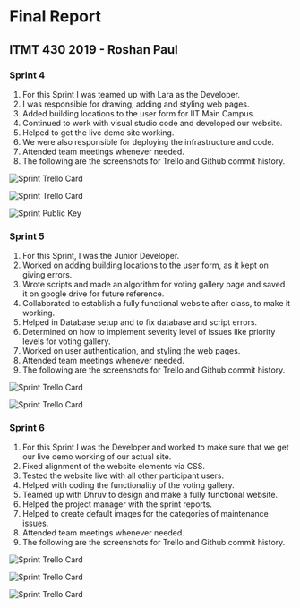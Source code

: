 # Final Report

## ITMT 430 2019 - Roshan Paul

### Sprint 4

1. For this Sprint I was teamed up with Lara as the Developer.
1. I was responsible for drawing, adding and styling web pages.
1. Added building locations to the user form for IIT Main Campus.
1. Continued to work with visual studio code and developed our website.
1. Helped to get the live demo site working.
1. We were also responsible for deploying the infrastructure and code.
1. Attended team meetings whenever needed.
1. The following are the screenshots for Trello and Github commit history.

![Sprint Trello Card](images/sprint4_trello.PNG)


![Sprint Trello Card](images/sprint4_trello1.PNG)


![Sprint Public Key](images/sprint4_publickey.PNG)


### Sprint 5

1. For this Sprint, I was the Junior Developer.
1. Worked on adding building locations to the user form, as it kept on giving errors.
1. Wrote scripts and made an algorithm for voting gallery page and saved it on google drive for future reference.
1. Collaborated to establish a fully functional website after class, to make it working.
1. Helped in Database setup and to fix database and script errors.
1. Determined on how to implement severity level of issues like priority levels for voting gallery.
1. Worked on user authentication, and styling the web pages.
1. Attended team meetings whenever needed.
1. The following are the screenshots for Trello and Github commit history.

![Sprint Trello Card](images/sprint5_trello.PNG)



![Sprint Trello Card](images/sprint5_trello2.PNG)


### Sprint 6

1. For this Sprint I was the Developer and worked to make sure that we get our live demo working of our actual site.
1. Fixed alignment of the website elements via CSS.
1. Tested the website live with all other participant users.
1. Helped with coding the functionality of the voting gallery.
1. Teamed up with Dhruv to design and make a fully functional website.
1. Helped the project manager with the sprint reports.
1. Helped to create default images for the categories of maintenance issues.
1. Attended team meetings whenever needed.
1. The following are the screenshots for Trello and Github commit history.

![Sprint Trello Card](images/sprint6_trello.PNG)


![Sprint Trello Card](images/sprint6_trello1.PNG)



![Sprint Trello Card](images/sprint6_trello2.PNG)
